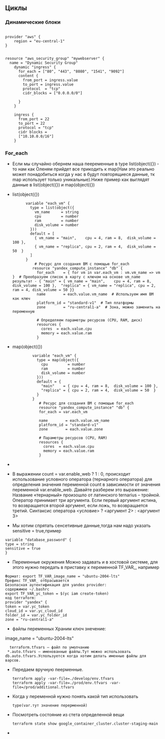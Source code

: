 ## Циклы
 ### Динамические блоки
```
   
provider "aws" {
    region = "eu-central-1"
}


resource "aws_security_group" "mywebserver" {
  name = "Dynamic Security Group"
    dynamic "ingress" {
      for_each = ["80", "443", "8080", "1541", "9092"]
      content {
        from_port = ingress.value
        to_port = ingress.value
        protocol  = "tcp"
        cidr_blocks = ["0.0.0.0/0"]

      }
    }
 
    ingress {
      from_port = 22
      to_port = 22
      protocol = "tcp"
      cidr blocks =
      ["10.10.0.0/16"]
    }
```

  ### For_each
  - Если мы случайно обернем наша пееременные в type list(object({}) - то нам как Оленям прийдет все прикодить к map(Нам это реально может понадобиться когда у нас в будут повторящиеся данные, тк map использует только уникальные).Ниже пример как выглядят данные в list(object({}) и map(object({})

   - list(object({})
     ```
           variable "each_vm" {
             type = list(object({
               vm_name     = string
               cpu         = number
               ram         = number
               disk_volume = number
             }))
             default = [
               { vm_name = "main",    cpu = 4, ram = 8,  disk_volume = 100 },
               { vm_name = "replica", cpu = 2, ram = 4,  disk_volume = 50  }
             ]
           }
               # Ресурс для создания ВМ с помощью for_each
              resource "yandex_compute_instance" "db" {
                for_each    = { for vm in var.each_vm : vm.vm_name => vm }  # Преобразуем список в карту с ключом на основе vm_name результат - { "main" = { vm_name = "main",    cpu = 4, ram = 8,  disk_volume = 100 },  "replica" = { vm_name = "replica", cpu = 2, ram = 4, disk_volume = 50 }}
                name        = each.value.vm_name  # Используем имя ВМ как ключ
                platform_id = "standard-v1"  # Тип платформы
                zone        = "ru-central1-a"  # Зона, можно заменить на переменную
              
                # Определяем параметры ресурсов (CPU, RAM, диск)
                resources {
                  cores  = each.value.cpu
                  memory = each.value.ram
                }
     ```
   - map(object({})
     ```
              variable "each_vm" {
                type = map(object({
                  cpu         = number
                  ram         = number
                  disk_volume = number
                }))
                default = {
                  "main"    = { cpu = 4, ram = 8,  disk_volume = 100 },
                  "replica" = { cpu = 2, ram = 4,  disk_volume = 50  }
                }
              }
                 # Ресурс для создания ВМ с помощью for_each
                 resource "yandex_compute_instance" "db" {
                 for_each = var.each_vm
               
                 name        = each.value.vm_name
                 platform_id = "standard-v1"
                 zone        = each.value.zone
               
                 # Параметры ресурсов (CPU, RAM)
                 resources {
                   cores  = each.value.cpu
                   memory = each.value.ram
                 }

     ```
   -  

- В выражении count = var.enable_web ? 1 : 0, происходит использование условного оператора (тернарного оператора) для определения значения переменной count в зависимости от значения переменной var.enable_web. Давайте разберем это выражение:
  Название «тернарный» произошло от латинского ternarius – тройной. Оператор принимает три аргумента. Если первый аргумент истина, то возвращается второй аргумент, если ложь, то возвращается третий.
  Синтаксис оператора
  <условие> ? <аргумент 2> : <аргумент 3>


- Мы хотим спрятать сенсетивные данные,тогда нам надо указать sensitive = true,пример
```
variable "database_password" {
type = string
sensitive = true
}
```
- Переменные окружения Можно задавать и в хостовой системе, для этого нужно передать в приставку к переменной TF_VAR_, например
```
Формат: export TF_VAR_image_name = "ubuntu-2004-lts"
Префикс TF_VAR_ отбрасывается
Безопасная аутентификация для yandex provider:
содержимое ~/.bashrc
export TF_VAR_yc_token = $(yc iam create-token)
код terraform:
provider "yandex" {
token = var.yc_token
cloud_id = var.yc_cloud_id
folder_id = var.yc_folder_id
zone = "ru-central1-a"
```
- файлы переменных
Храним ключ знечение:

image_name = "ubuntu-2004-lts"
```
  terraform.tfvars — файл по умолчанию   
 *.auto.tfvars — именованные файлы.Тут можно использовать db.auto.tfvars.Успользуется когда хотим делать именные файлы для варсов.   
```
- Передаем вручную пеерменные.
  ```
  terraform apply -var-file=./develop/env.tfvars
  terraform apply -var-file=./prod/env.tfvars -var-file=/prod/additional.tfvars
  ```
- Когда у переменной нужно понять какой тип использовать
  ```
  type(var.тут значение перерменной)
  ```
- Посмотреть состояние из стета определенной вещи
  ```
  terraform state show google_container_cluster.cluster-staging-main
  ```
- 
